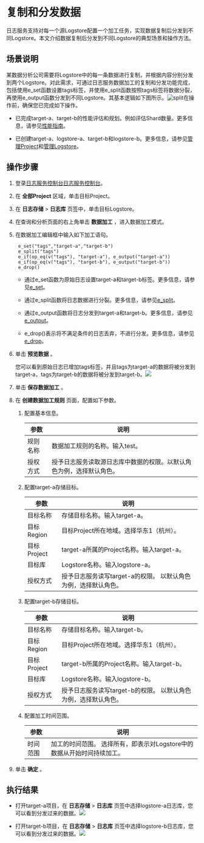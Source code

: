 复制和分发数据 
============================

日志服务支持对每一个源Logstore配置一个加工任务，实现数据复制后分发到不同Logstore。本文介绍数据复制后分发到不同Logstore的典型场景和操作方法。

场景说明 
-------------------------

某数据分析公司需要将Logstore中的每一条数据进行复制，并根据内容分别分发到两个Logstore。对此需求，可通过日志服务数据加工的复制和分发功能完成，包括使用e_set函数设置tags标签，并使用e_split函数按照tags标签将数据分裂，再使用e_output函数分发到不同Logstore。其基本逻辑如下图所示。![split](/img/p228486.png)在操作前，确保您已完成如下操作。

* 已完成target-a、target-b的性能评估和规划。例如评估Shard数量。更多信息，请参见[性能指南](https://help.aliyun.com/document_detail/135496.htm?spm=a2c4g.11186623.2.6.729765fdl9EAWW#concept-2055068)。

* 已创建target-a、logstore-a、target-b和logstore-b。更多信息，请参见[管理Project](https://help.aliyun.com/document_detail/48984.htm?spm=a2c4g.11186623.2.7.729765fdl9EAWW#concept-mxk-414-vdb)和[管理Logstore](https://help.aliyun.com/document_detail/48990.htm?spm=a2c4g.11186623.2.8.729765fdl9EAWW#concept-xkb-zh5-vdb)。




操作步骤 
-------------------------

1. 登录[日志服务控制台](https://sls.console.aliyun.com)[日志服务控制台](https://partners-intl.console.aliyun.com/#/sls)。

    

2. 在 **全部Project** 区域，单击目标Project。

    

3. 在 **日志存储** \> **日志库** 页签中，单击目标Logstore。

    

4. 在查询和分析页面的右上角单击 **数据加工** ，进入数据加工模式。

    

5. 在数据加工编辑框中输入如下加工语句。

        e_set("tags","target-a","target-b")
        e_split("tags")
        e_if(op_eq(v("tags"), "target-a"), e_output("target-a"))
        e_if(op_eq(v("tags"), "target-b"), e_output("target-b"))
        e_drop()

    


    * 通过e_set函数为原始日志设置target-a和target-b标签。更多信息，请参见[e_set](https://help.aliyun.com/document_detail/125487.htm?spm=a2c4g.11186623.2.10.293765fdzgnMo1#section-7cr-8gz-by2)。

    * 通过e_split函数将日志数据进行分裂。更多信息，请参见[e_split](https://help.aliyun.com/document_detail/125484.htm?spm=a2c4g.11186623.2.11.293765fdzgnMo1#section-urg-dob-o79)。

    * 通过e_output函数将日志分发到target-a和target-b。更多信息，请参见[e_output](https://help.aliyun.com/document_detail/0.htm?spm=a2c4g.11186623.2.12.293765fdzgnMo1#section-zi7-wtp-30c)。

    * e_drop()表示将不满足条件的日志丢弃，不进行分发。更多信息，请参见[e_drop](https://help.aliyun.com/document_detail/125484.htm?spm=a2c4g.11186623.2.13.293765fdzgnMo1#section-sn7-4pm-kly)。

   

6. 单击 **预览数据** 。

   您可以看到原始日志已增加tags标签，并且tags为target-a的数据将被分发到target-a，tags为target-b的数据将被分发到target-b。![](/img/p228492.png)

7. 单击 **保存数据加工** 。

    

8. 在 **创建数据加工规则** 页面，配置如下参数。

   1. 配置基本信息。

       

      | 参数     | 说明                                                         |
      | -------- | ------------------------------------------------------------ |
      | 规则名称 | 数据加工规则的名称。输入test。                               |
      | 授权方式 | 授予日志服务读取源日志库中数据的权限。以默认角色为例，选择默认角色。 |

      

   2. 配置target-a存储目标。

       

      | 参数        | 说明                                                         |
      | ----------- | ------------------------------------------------------------ |
      | 目标名称    | 存储目标名称。输入target-a。                                 |
      | 目标Region  | 目标Project所在地域。选择华东1（杭州）。                     |
      | 目标Project | target-a所属的Project名称。输入target-a。                    |
      | 目标库      | Logstore名称。输入logstore-a。                               |
      | 授权方式    | 授予日志服务读写target-a的权限。 以默认角色为例，选择默认角色。 |

      

   3. 配置target-b存储目标。

       

      | 参数        | 说明                                                         |
      | ----------- | ------------------------------------------------------------ |
      | 目标名称    | 存储目标名称。输入target-b。                                 |
      | 目标Region  | 目标Project所在地域。选择华东1（杭州）。                     |
      | 目标Project | target-b所属的Project名称。输入target-b。                    |
      | 目标库      | Logstore名称。输入logstore-b。                               |
      | 授权方式    | 授予日志服务读写target-b的权限。 以默认角色为例，选择默认角色。 |

      

   4. 配置加工时间范围。

       

      | 参数     | 说明                                                         |
      | -------- | ------------------------------------------------------------ |
      | 时间范围 | 加工的时间范围。 选择所有，即表示对Logstore中的数据从开始时间持续加工。 |

      

   

9. 单击 **确定** 。

    




执行结果
----

* 打开target-a项目，在 **日志存储** \> **日志库** 页签中选择logstore-a日志库，您可以看到分发过来的数据。![](/img/p228506.png)

* 打开target-b项目，在 **日志存储** \> **日志库** 页签中选择logstore-b日志库，您可以看到分发过来的数据。![](/img/p228518.png)



